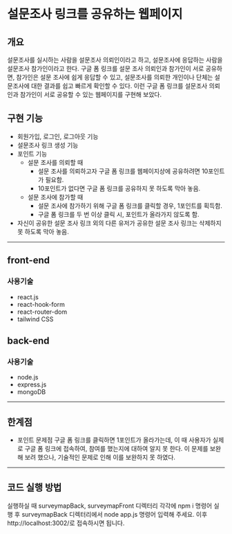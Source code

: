 # 설문조사 링크를 공유하는 웹페이지

## 개요
설문조사를 실시하는 사람을 설문조사 의뢰인이라고 하고, 설문조사에 응답하는 사람을 설문조사 참가인이라고 한다. 구글 폼 링크를 설문 조사 의뢰인과 참가인이 서로 공유하면, 참가인은 설문 조사에 쉽게 응답할 수 있고, 설문조사를 의뢰한 개인이나 단체는 설문조사에 대한 결과를 쉽고 빠르게 확인할 수 있다. 이런 구글 폼 링크를 설문조사 의뢰인과 참가인이 서로 공유할 수 있는 웹페이지를 구현해 보았다.

## 구현 기능
* 회원가입, 로그인, 로그아웃 기능
* 설문조사 링크 생성 기능
* 포인트 기능
    * 설문 조사를 의뢰할 때
        * 설문 조사를 의뢰하고자 구글 폼 링크를 웹페이지상에 공유하려면 10포인트가 필요함.
        * 10포인트가 없다면 구글 폼 링크를 공유하지 못 하도록 막아 놓음.
    * 설문 조사에 참가할 때
        * 설문 조사에 참가하기 위해 구글 폼 링크를 클릭할 경우, 1포인트를 획득함.
        * 구글 폼 링크를 두 번 이상 클릭 시, 포인트가 올라가지 않도록 함.
* 자신이 공유한 설문 조사 링크 외의 다른 유저가 공유한 설문 조사 링크는 삭제하지 못 하도록 막아 놓음.
------------

## front-end

### 사용기술
* react.js
* react-hook-form
* react-router-dom
* tailwind CSS

## back-end

### 사용기술
* node.js
* express.js
* mongoDB

----------

## 한계점

* 포인트 문제점
구글 폼 링크를 클릭하면 1포인트가 올라가는데, 이 때 사용자가 실제로 구글 폼 링크에 접속하여, 참여를 했는지에 대하여 알지 못 한다. 이 문제를 보완해 보려 했으나, 기술적인 문제로 인해 이를 보완하지 못 하였다.






---------
## 코드 실행 방법

실행하실 때 surveymapBack, surveymapFront 디렉터리 각각에 npm i 명령어 실행 후 surveymapBack 디렉터리에서 node app.js 명령어 입력해 주세요.
이후 http://localhost:3002/로 접속하시면 됩니다.
